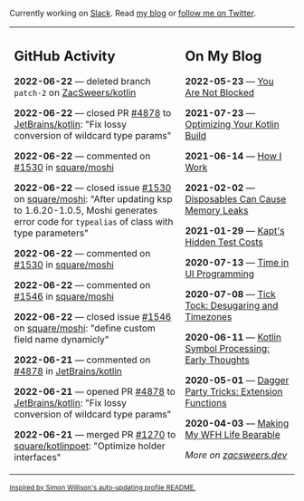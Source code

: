 Currently working on [Slack](https://slack.com/). Read [my blog](https://zacsweers.dev/) or [follow me on Twitter](https://twitter.com/ZacSweers).

<table><tr><td valign="top" width="60%">

## GitHub Activity
<!-- githubActivity starts -->
**2022-06-22** — deleted branch `patch-2` on [ZacSweers/kotlin](https://github.com/ZacSweers/kotlin)

**2022-06-22** — closed PR [#4878](https://github.com/JetBrains/kotlin/pull/4878) to [JetBrains/kotlin](https://github.com/JetBrains/kotlin): "Fix lossy conversion of wildcard type params"

**2022-06-22** — commented on [#1530](https://github.com/square/moshi/issues/1530#issuecomment-1163229346) in [square/moshi](https://github.com/square/moshi)

**2022-06-22** — closed issue [#1530](https://github.com/square/moshi/issues/1530) on [square/moshi](https://github.com/square/moshi): "After updating ksp to 1.6.20-1.0.5, Moshi generates error code for `typealias` of class with type parameters"

**2022-06-22** — commented on [#1530](https://github.com/square/moshi/issues/1530#issuecomment-1162662215) in [square/moshi](https://github.com/square/moshi)

**2022-06-22** — commented on [#1546](https://github.com/square/moshi/issues/1546#issuecomment-1162661644) in [square/moshi](https://github.com/square/moshi)

**2022-06-22** — closed issue [#1546](https://github.com/square/moshi/issues/1546) on [square/moshi](https://github.com/square/moshi): "define custom field name dynamicly"

**2022-06-21** — commented on [#4878](https://github.com/JetBrains/kotlin/pull/4878#issuecomment-1162173223) in [JetBrains/kotlin](https://github.com/JetBrains/kotlin)

**2022-06-21** — opened PR [#4878](https://github.com/JetBrains/kotlin/pull/4878) to [JetBrains/kotlin](https://github.com/JetBrains/kotlin): "Fix lossy conversion of wildcard type params"

**2022-06-21** — merged PR [#1270](https://github.com/square/kotlinpoet/pull/1270) to [square/kotlinpoet](https://github.com/square/kotlinpoet): "Optimize holder interfaces"
<!-- githubActivity ends -->
</td><td valign="top" width="40%">

## On My Blog
<!-- blog starts -->
**2022-05-23** — [You Are Not Blocked](https://www.zacsweers.dev/you-are-not-blocked/)

**2021-07-23** — [Optimizing Your Kotlin Build](https://www.zacsweers.dev/optimizing-your-kotlin-build/)

**2021-06-14** — [How I Work](https://www.zacsweers.dev/how-i-work/)

**2021-02-02** — [Disposables Can Cause Memory Leaks](https://www.zacsweers.dev/disposables-can-cause-memory-leaks/)

**2021-01-29** — [Kapt's Hidden Test Costs](https://www.zacsweers.dev/kapts-hidden-test-costs/)

**2020-07-13** — [Time in UI Programming](https://www.zacsweers.dev/time-in-ui/)

**2020-07-08** — [Tick Tock: Desugaring and Timezones](https://www.zacsweers.dev/ticktock-desugaring-timezones/)

**2020-06-11** — [Kotlin Symbol Processing: Early Thoughts](https://www.zacsweers.dev/kotlin-symbol-processor-early-thoughts/)

**2020-05-01** — [Dagger Party Tricks: Extension Functions](https://www.zacsweers.dev/dagger-party-tricks-extension-functions/)

**2020-04-03** — [Making My WFH Life Bearable](https://www.zacsweers.dev/making-wfh-life-bearable/)
<!-- blog ends -->
_More on [zacsweers.dev](https://zacsweers.dev/)_
</td></tr></table>

<sub><a href="https://simonwillison.net/2020/Jul/10/self-updating-profile-readme/">Inspired by Simon Willison's auto-updating profile README.</a></sub>
